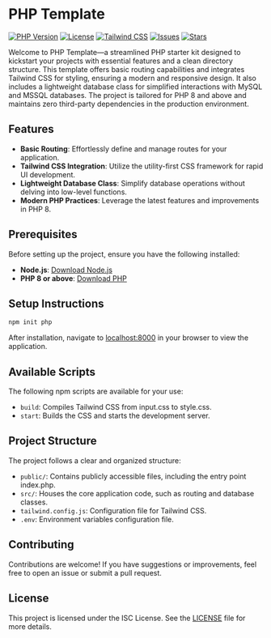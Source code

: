 # PHP Template

[![PHP Version](https://img.shields.io/badge/PHP-8%2B-blue)](https://www.php.net/)
[![License](https://img.shields.io/badge/License-MIT-green)](https://github.com/mohiwalla/php-template/blob/master/LICENSE)
[![Tailwind CSS](https://img.shields.io/badge/TailwindCSS-v4-blueviolet)](https://tailwindcss.com/)
[![Issues](https://img.shields.io/github/issues/mohiwalla/php-template)](https://github.com/mohiwalla/php-template/issues)
[![Stars](https://img.shields.io/github/stars/mohiwalla/php-template?style=social)](https://github.com/mohiwalla/php-template/stargazers)

Welcome to PHP Template—a streamlined PHP starter kit designed to kickstart your projects with essential features and a clean directory structure. This template offers basic routing capabilities and integrates Tailwind CSS for styling, ensuring a modern and responsive design. It also includes a lightweight database class for simplified interactions with MySQL and MSSQL databases. The project is tailored for PHP 8 and above and maintains zero third-party dependencies in the production environment.

## Features

- **Basic Routing**: Effortlessly define and manage routes for your application.
- **Tailwind CSS Integration**: Utilize the utility-first CSS framework for rapid UI development.
- **Lightweight Database Class**: Simplify database operations without delving into low-level functions.
- **Modern PHP Practices**: Leverage the latest features and improvements in PHP 8.

## Prerequisites

Before setting up the project, ensure you have the following installed:

- **Node.js**: [Download Node.js](https://nodejs.org/)
- **PHP 8 or above**: [Download PHP](https://www.php.net/)

## Setup Instructions

```bash
npm init php
```

After installation, navigate to [localhost:8000](http://localhost:8000) in your browser to view the application.

## Available Scripts

The following npm scripts are available for your use:

- `build`: Compiles Tailwind CSS from input.css to style.css.
- `start`: Builds the CSS and starts the development server.

## Project Structure

The project follows a clear and organized structure:

- `public/`: Contains publicly accessible files, including the entry point index.php.
- `src/`: Houses the core application code, such as routing and database classes.
- `tailwind.config.js`: Configuration file for Tailwind CSS.
- `.env`: Environment variables configuration file.

## Contributing

Contributions are welcome! If you have suggestions or improvements, feel free to open an issue or submit a pull request.

## License

This project is licensed under the ISC License. See the [LICENSE](https://github.com/mohiwalla/php-template/blob/master/LICENSE) file for more details.
